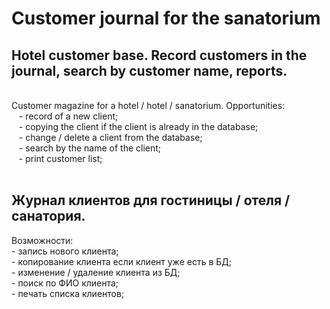 # Customer journal for the sanatorium
<h2>Hotel customer base. Record customers in the journal, search by customer name, reports. </h2>
<br>
Customer magazine for a hotel / hotel / sanatorium.
Opportunities:<br>
   - record of a new client;<br>
   - copying the client if the client is already in the database;<br>
   - change / delete a client from the database;<br>
   - search by the name of the client;<br>
   - print customer list;<br>	
<br>
<h2>Журнал клиентов для гостиницы / отеля / санатория.</h2>
Возможности:<br>
  - запись нового клиента;<br>
  - копирование клиента если клиент уже есть в БД;<br>
  - изменение / удаление клиента из БД;<br>
  - поиск по ФИО клиента;<br>
  - печать списка клиентов; <br>
